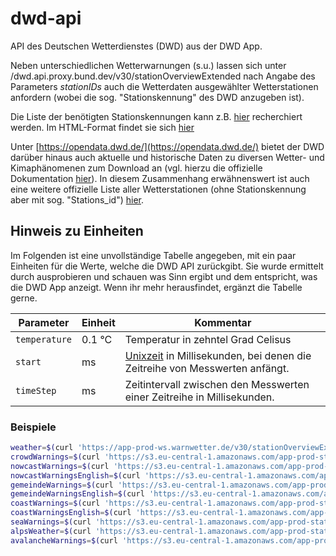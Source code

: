 # dwd-api
API des Deutschen Wetterdienstes (DWD) aus der DWD App.

Neben unterschiedlichen Wetterwarnungen (s.u.) lassen sich unter
/dwd.api.proxy.bund.dev/v30/stationOverviewExtended nach Angabe des Parameters *stationIDs*
auch die Wetterdaten ausgewählter Wetterstationen anfordern (wobei die sog. "Stationskennung" des DWD anzugeben ist). 

Die Liste der benötigten Stationskennungen kann z.B. [hier](https://www.dwd.de/DE/leistungen/klimadatendeutschland/stationsliste.html) recherchiert werden. Im HTML-Format findet sie sich [hier](https://www.dwd.de/DE/leistungen/klimadatendeutschland/statliste/statlex_html.html?view=nasPublication&nn=16102)

Unter [https://opendata.dwd.de/](https://opendata.dwd.de/) bietet der DWD darüber hinaus auch aktuelle und historische Daten zu diversen Wetter- und Kimaphänomenen zum Download an (vgl. hierzu die offizielle Dokumentation [hier](https://opendata.dwd.de/climate_environment/CDC/Readme_intro_CDC_ftp.pdf)). In diesem Zusammenhang erwähnenswert ist auch eine weitere offizielle Liste aller Wetterstationen (ohne Stationskennung aber mit sog. "Stations_id") [hier](https://opendata.dwd.de/climate_environment/CDC/observations_germany/climate/daily/kl/recent/KL_Tageswerte_Beschreibung_Stationen.txt).


## Hinweis zu Einheiten

Im Folgenden ist eine unvollständige Tabelle angegeben, mit ein paar Einheiten für die Werte, welche die DWD API zurückgibt. Sie wurde ermittelt durch ausprobieren und schauen was Sinn ergibt und dem entspricht, was die DWD App anzeigt. Wenn ihr mehr herausfindet, ergänzt die Tabelle gerne.

| Parameter     | Einheit | Kommentar                                                                                                            |
|---------------|---------|----------------------------------------------------------------------------------------------------------------------|
| `temperature` | 0.1 °C  | Temperatur in zehntel Grad Celisus                                                                                   |
| `start`       | ms      | [Unixzeit](https://de.wikipedia.org/wiki/Unixzeit) in Millisekunden, bei denen die Zeitreihe von Messwerten anfängt. |
| `timeStep`    | ms      | Zeitintervall zwischen den Messwerten einer Zeitreihe in Millisekunden.                                              |


### Beispiele

```bash
weather=$(curl 'https://app-prod-ws.warnwetter.de/v30/stationOverviewExtended?stationIds=10865,G005')
crowdWarnings=$(curl 'https://s3.eu-central-1.amazonaws.com/app-prod-static.warnwetter.de/v16/crowd_meldungen_overview_v2.json')
nowcastWarnings=$(curl 'https://s3.eu-central-1.amazonaws.com/app-prod-static.warnwetter.de/v16/warnings_nowcast.json')
nowcastWarningsEnglish=$(curl 'https://s3.eu-central-1.amazonaws.com/app-prod-static.warnwetter.de/v16/warnings_nowcast_en.json')
gemeindeWarnings=$(curl 'https://s3.eu-central-1.amazonaws.com/app-prod-static.warnwetter.de/v16/gemeinde_warnings_v2.json')
gemeindeWarningsEnglish=$(curl 'https://s3.eu-central-1.amazonaws.com/app-prod-static.warnwetter.de/v16/gemeinde_warnings_v2_en.json')
coastWarnings=$(curl 'https://s3.eu-central-1.amazonaws.com/app-prod-static.warnwetter.de/v16/warnings_coast.json')
coastWarningsEnglish=$(curl 'https://s3.eu-central-1.amazonaws.com/app-prod-static.warnwetter.de/v16/warnings_coast_en.json')
seaWarnings=$(curl 'https://s3.eu-central-1.amazonaws.com/app-prod-static.warnwetter.de/v16/sea_warning_text.json')
alpsWeather=$(curl 'https://s3.eu-central-1.amazonaws.com/app-prod-static.warnwetter.de/v16/alpen_forecast_text_dwms.json')
avalancheWarnings=$(curl 'https://s3.eu-central-1.amazonaws.com/app-prod-static.warnwetter.de/v16/warnings_lawine.json')
```
